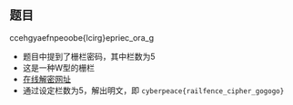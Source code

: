 ## 题目
ccehgyaefnpeoobe{lcirg}epriec_ora_g
* 题目中提到了栅栏密码，其中栏数为5
* 这是一种W型的栅栏
* [在线解密网址](http://www.atoolbox.net/Tool.php?Id=777)
* 通过设定栏数为5，解出明文，即
 ```cyberpeace{railfence_cipher_gogogo}```
